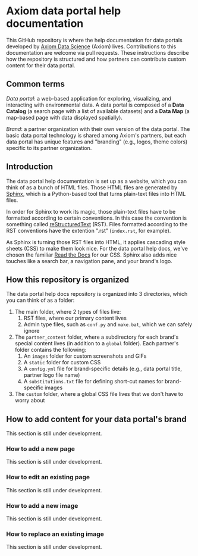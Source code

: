 # Axiom data portal help documentation

This GitHub repository is where the help documentation for data portals developed by [Axiom Data Science](https://www.axiomdatascience.com) (Axiom) lives. Contributions to this documentation are welcome via pull requests. These instructions describe how the repository is structured and how partners can contribute custom content for their data portal.

## Common terms

*Data portal*: a web-based application for exploring, visualizing, and interacting with environmental data. A data portal is composed of a **Data Catalog** (a search page with a list of available datasets) and a **Data Map** (a map-based page with data displayed spatially).

*Brand*: a partner organization with their own version of the data portal. The basic data portal technology is shared among Axiom's partners, but each data portal has unique features and "branding" (e.g., logos, theme colors) specific to its partner organization.

## Introduction

The data portal help documentation is set up as a website, which you can think of as a bunch of HTML files. Those HTML files are generated by [Sphinx](www.sphinx-doc.org), which is a Python-based tool that turns plain-text files into HTML files.

In order for Sphinx to work its magic, those plain-text files have to be formatted according to certain conventions. In this case the convention is something called [reStructuredText](http://www.sphinx-doc.org/en/stable/rest.html) (RST). Files formatted according to the RST conventions have the extention ".rst" (`index.rst`, for example).

As Sphinx is turning those RST files into HTML, it applies cascading style sheets (CSS) to make them look nice. For the data portal help docs, we've chosen the familiar [Read the Docs](https://docs.readthedocs.io/en/latest/) for our CSS. Sphinx also adds nice touches like a search bar, a navigation pane, and your brand's logo.

## How this repository is organized

The data portal help docs repository is organized into 3 directories, which you can think of as a folder:

1. The main folder, where 2 types of files live:
	1. RST files, where our primary content lives
	1. Admin type files, such as ``conf.py`` and ``make.bat``, which we can safely ignore
1. The ``partner_content`` folder, where a subdirectory for each brand's special content lives (in addition to a ``global`` folder). Each partner's folder contains the following:
	1. An ``images`` folder for custom screenshots and GIFs
	1. A ``static`` folder for custom CSS
	1. A ``config.yml`` file for brand-specific details (e.g., data portal title, partner logo file name)
	1. A ``substitutions.txt`` file for defining short-cut names for brand-specific images
1. The ``custom`` folder, where a global CSS file lives that we don't have to worry about

## How to add content for your data portal's brand

This section is still under development.

### How to add a new page

This section is still under development.

### How to edit an existing page

This section is still under development.

### How to add a new image

This section is still under development.

### How to replace an existing image

This section is still under development.
